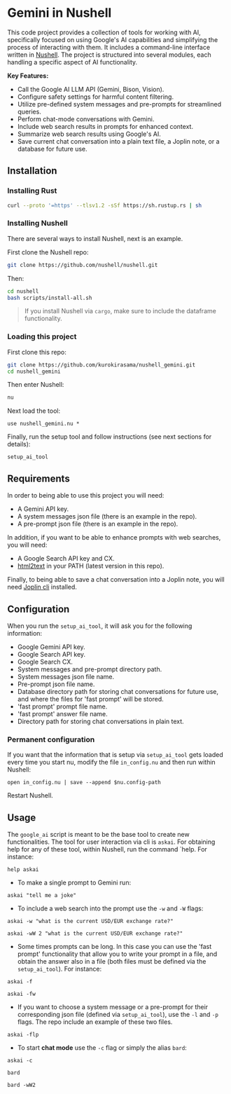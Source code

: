 # Gemini in Nushell
This code project provides a collection of tools for working with AI, specifically focused on using Google's AI capabilities and simplifying the process of interacting with them. It includes a command-line interface written in [Nushell](https://github.com/nushell/nushell). The project is structured into several modules, each handling a specific aspect of AI functionality.

**Key Features:**

* Call the Google AI LLM API (Gemini, Bison, Vision).
* Configure safety settings for harmful content filtering.
* Utilize pre-defined system messages and pre-prompts for streamlined queries.
* Perform chat-mode conversations with Gemini.
* Include web search results in prompts for enhanced context.
* Summarize web search results using Google's AI.
* Save current chat conversation into a plain text file, a Joplin note, or a database for future use.

## Installation
### Installing Rust
```bash
curl --proto '=https' --tlsv1.2 -sSf https://sh.rustup.rs | sh
```

### Installing Nushell
There are several ways to install Nushell, next is an example.

First clone the Nushell repo:
```bash
git clone https://github.com/nushell/nushell.git
```
Then:
```bash
cd nushell
bash scripts/install-all.sh
```

> If you install Nushell via `cargo`, make sure to include the dataframe functionality.

### Loading this project
First clone this repo:
```bash 
git clone https://github.com/kurokirasama/nushell_gemini.git
cd nushell_gemini
```
Then enter Nushell:
```bash
nu
```
Next load the tool:
```nu
use nushell_gemini.nu *
```
Finally, run the setup tool and follow instructions (see next sections for details):
```nu
setup_ai_tool
```

## Requirements
In order to being able to use this project you will need:

- A Gemini API key.
- A system messages json file (there is an example in the repo).
- A pre-prompt json file (there is an example in the repo).

In addition, if you want to be able to enhance prompts with web searches, you will need:

- A Google Search API key and CX.
- [html2text](https://github.com/aaronsw/html2text) in your PATH (latest version in this repo).

Finally, to being able to save a chat conversation into a Joplin note, you will need [Joplin cli](https://github.com/laurent22/joplin) installed.

## Configuration
When you run the `setup_ai_tool`, it will ask you for the following information:

- Google Gemini API key.
- Google Search API key.
- Google Search CX.
- System messages and pre-prompt directory path.
- System messages json file name.
- Pre-prompt json file name.
- Database directory path for storing chat conversations for future use, and where the files for 'fast prompt' will be stored.
- 'fast prompt' prompt file name.
- 'fast prompt' answer file name.
- Directory path for storing chat conversations in plain text.

### Permanent configuration
If you want that the information that is setup via `setup_ai_tool` gets loaded every time you start nu, modify the file `in_config.nu` and then run within Nushell:
```nu
open in_config.nu | save --append $nu.config-path
```

Restart Nushell.

## Usage
The `google_ai` script is meant to be the base tool to create new functionalities. The tool for user interaction via cli is `askai`. For obtaining help for any of these tool, within Nushell, run the command `help. For instance:
```nu
help askai
```

- To make a single prompt to Gemini run:
```nu
askai "tell me a joke"
```

- To include a web search into the prompt use the `-w` and `-W` flags:
```nu
askai -w "what is the current USD/EUR exchange rate?"

askai -wW 2 "what is the current USD/EUR exchange rate?"
```

- Some times prompts can be long. In this case you can use the 'fast prompt' functionality that allow you to write your prompt in a file, and obtain the answer also in a file (both files must be defined via the `setup_ai_tool`). For instance:
```nu
askai -f

askai -fw
```

- If you want to choose a system message or a pre-prompt for their corresponding json file (defined via `setup_ai_tool`), use the `-l` and `-p` flags. The repo include an example of these two files.
```nu
askai -flp
```

- To start **chat mode** use the `-c` flag or simply the alias `bard`:
```nu
askai -c

bard

bard -wW2
```


